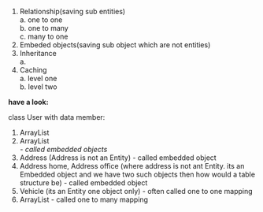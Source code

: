 1. Relationship(saving sub entities)  
    a. one to one  
    b. one to many  
    c. many to one  
2. Embeded objects(saving sub object which are not entities)    
3. Inheritance  
    a.
4. Caching  
    a. level one  
    b. level two  
    
    
    
    
**have a look:**  
 
class User with data member:

1. ArrayList<String>  
2. ArrayList<Address> - called embedded objects  
3. Address (Address is not an Entity) - called embedded object  
4. Address home, Address office (where address is not ant Entity. its an Embedded object and we have two such objects then how would a table structure be) - called embedded object  
5. Vehicle (its an Entity one object only) - often called one to one mapping  
6. ArrayList<Vehicle> - called one to many mapping  

